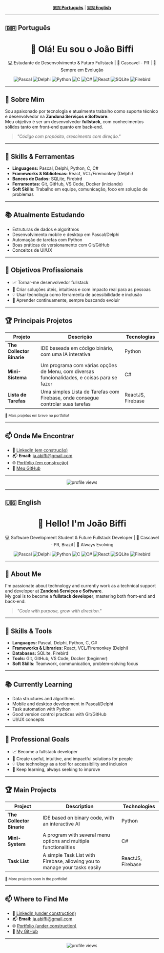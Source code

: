 <!-- README multilíngue com abas para PT-BR e EN -->

<!-- TABS HEADER -->
<p align="center">
  <a href="#pt-br"><b>🇧🇷 Português</b></a> |
  <a href="#en"><b>🇺🇸 English</b></a>
</p>

---

## <a id="pt-br">🇧🇷 Português</a>

<h1 align="center">👋 Olá! Eu sou o João Biffi</h1>
<p align="center">💻 Estudante de Desenvolvimento & Futuro Fullstack | 📍 Cascavel - PR | 🧠 Sempre em Evolução</p>

<p align="center">
  <img src="https://img.shields.io/badge/-Pascal-35495E?style=for-the-badge&logo=delphi&logoColor=white" alt="Pascal"/>
  <img src="https://img.shields.io/badge/-Delphi-EC1C24?style=for-the-badge&logo=delphi&logoColor=white" alt="Delphi"/>
  <img src="https://img.shields.io/badge/-Python-3776AB?style=for-the-badge&logo=python&logoColor=white" alt="Python"/>
  <img src="https://img.shields.io/badge/-C-00599C?style=for-the-badge&logo=c&logoColor=white" alt="C"/>
  <img src="https://img.shields.io/badge/-CSharp-239120?style=for-the-badge&logo=csharp&logoColor=white" alt="C#"/>
  <img src="https://img.shields.io/badge/-React-61DAFB?style=for-the-badge&logo=react&logoColor=white" alt="React"/>
  <img src="https://img.shields.io/badge/-SQLite-003B57?style=for-the-badge&logo=sqlite&logoColor=white" alt="SQLite"/>
  <img src="https://img.shields.io/badge/-Firebird-E31B23?style=for-the-badge&logo=firebird&logoColor=white" alt="Firebird"/>
</p>

---

## 🚀 Sobre Mim

Sou apaixonado por tecnologia e atualmente trabalho como suporte técnico e desenvolvedor na **Zandoná Serviços e Software**.<br>
Meu objetivo é ser um desenvolvedor **fullstack**, com conhecimentos sólidos tanto em front-end quanto em back-end.

> _"Código com propósito, crescimento com direção."_

---

## 🧠 Skills & Ferramentas

- **Linguagens:** Pascal, Delphi, Python, C, C#
- **Frameworks & Bibliotecas:** React, VCL/Firemonkey (Delphi)
- **Bancos de Dados:** SQLite, Firebird
- **Ferramentas:** Git, GitHub, VS Code, Docker (iniciando)
- **Soft Skills:** Trabalho em equipe, comunicação, foco em solução de problemas

---

## 📚 Atualmente Estudando

- Estruturas de dados e algoritmos
- Desenvolvimento mobile e desktop em Pascal/Delphi
- Automação de tarefas com Python
- Boas práticas de versionamento com Git/GitHub
- Conceitos de UI/UX

---

## 🎯 Objetivos Profissionais

- 📈 Tornar-me desenvolvedor fullstack
- 🧩 Criar soluções úteis, intuitivas e com impacto real para as pessoas
- 💡 Usar tecnologia como ferramenta de acessibilidade e inclusão
- 🌱 Aprender continuamente, sempre buscando evoluir

---

## 🏆 Principais Projetos

| Projeto         | Descrição                                       | Tecnologias              |
|-----------------|------------------------------------------------|--------------------------|
| **The Collector Binarie** | IDE baseada em código binário, com uma IA interativa | Python        |
| **Mini-Sistema**     | Um programa com várias opções de Menu, com diversas funcionalidades, e coisas para se fazer  | C#           |
| **Lista de Tarefas**    | Uma simples Lista de Tarefas com Firebase, onde consegue controlar suas tarefas               | ReactJS, Firebase  |

<sup>🔗 Mais projetos em breve no portfólio!</sup>

---

## 📫 Onde Me Encontrar

- 💼 [LinkedIn (em construção)](https://www.linkedin.com/in/joaobiffi) <!-- Atualize quando disponível -->
- 📬 **Email:** ja.abiffi@gmail.com
- 🌐 [Portfólio (em construção)](https://joaobiffi.dev) <!-- Atualize quando disponível -->
- 📝 [Meu GitHub](https://github.com/JoaoAntonio08)

---

<p align="center">
  <img src="https://komarev.com/ghpvc/?username=JoaoAntonio08&style=flat-square" alt="profile views"/>
</p>

---

## <a id="en">🇺🇸 English</a>

<h1 align="center">👋 Hello! I'm João Biffi</h1>
<p align="center">💻 Software Development Student & Future Fullstack Developer | 📍 Cascavel - PR, Brazil | 🧠 Always Evolving</p>

<p align="center">
  <img src="https://img.shields.io/badge/-Pascal-35495E?style=for-the-badge&logo=delphi&logoColor=white" alt="Pascal"/>
  <img src="https://img.shields.io/badge/-Delphi-EC1C24?style=for-the-badge&logo=delphi&logoColor=white" alt="Delphi"/>
  <img src="https://img.shields.io/badge/-Python-3776AB?style=for-the-badge&logo=python&logoColor=white" alt="Python"/>
  <img src="https://img.shields.io/badge/-C-00599C?style=for-the-badge&logo=c&logoColor=white" alt="C"/>
  <img src="https://img.shields.io/badge/-CSharp-239120?style=for-the-badge&logo=csharp&logoColor=white" alt="C#"/>
  <img src="https://img.shields.io/badge/-React-61DAFB?style=for-the-badge&logo=react&logoColor=white" alt="React"/>
  <img src="https://img.shields.io/badge/-SQLite-003B57?style=for-the-badge&logo=sqlite&logoColor=white" alt="SQLite"/>
  <img src="https://img.shields.io/badge/-Firebird-E31B23?style=for-the-badge&logo=firebird&logoColor=white" alt="Firebird"/>
</p>

---

## 🚀 About Me

I'm passionate about technology and currently work as a technical support and developer at **Zandoná Serviços e Software**.<br>
My goal is to become a **fullstack developer**, mastering both front-end and back-end.

> _"Code with purpose, grow with direction."_

---

## 🧠 Skills & Tools

- **Languages:** Pascal, Delphi, Python, C, C#
- **Frameworks & Libraries:** React, VCL/Firemonkey (Delphi)
- **Databases:** SQLite, Firebird
- **Tools:** Git, GitHub, VS Code, Docker (beginner)
- **Soft Skills:** Teamwork, communication, problem-solving focus

---

## 📚 Currently Learning

- Data structures and algorithms
- Mobile and desktop development in Pascal/Delphi
- Task automation with Python
- Good version control practices with Git/GitHub
- UI/UX concepts

---

## 🎯 Professional Goals

- 📈 Become a fullstack developer
- 🧩 Create useful, intuitive, and impactful solutions for people
- 💡 Use technology as a tool for accessibility and inclusion
- 🌱 Keep learning, always seeking to improve

---

## 🏆 Main Projects

| Project               | Description                                                                     | Technologies         |
|-----------------------|---------------------------------------------------------------------------------|----------------------|
| **The Collector Binarie** | IDE based on binary code, with an interactive AI                                 | Python               |
| **Mini-System**           | A program with several menu options and multiple functionalities                 | C#                   |
| **Task List**             | A simple Task List with Firebase, allowing you to manage your tasks easily       | ReactJS, Firebase    |

<sup>🔗 More projects soon in the portfolio!</sup>

---

## 📫 Where to Find Me

- 💼 [LinkedIn (under construction)](https://www.linkedin.com/in/joaobiffi) <!-- Update when available -->
- 📬 **Email:** ja.abiffi@gmail.com
- 🌐 [Portfolio (under construction)](https://joaobiffi.dev) <!-- Update when available -->
- 📝 [My GitHub](https://github.com/JoaoAntonio08)

---

<p align="center">
  <img src="https://komarev.com/ghpvc/?username=JoaoAntonio08&style=flat-square" alt="profile views"/>
</p>
